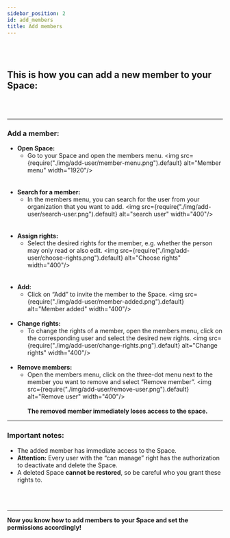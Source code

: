 ```yaml
---
sidebar_position: 2
id: add_members
title: Add members
---
```

<br/><br/>

 ## This is how you can add a new member to your Space:
 <br/><br/>

---

### Add a member:

- **Open Space:**  
   - Go to your Space and open the members menu.
   <img src={require("./img/add-user/member-menu.png").default} alt="Member menu" width="1920"/>    
<br/><br/>
- **Search for a member:**  
   - In the members menu, you can search for the user from your organization that you want to add.
   <img src={require("./img/add-user/search-user.png").default} alt="search user" width="400"/>       
<br/><br/>
- **Assign rights:**  
   - Select the desired rights for the member, e.g. whether the person may only read or also edit.
   <img src={require("./img/add-user/choose-rights.png").default} alt="Choose rights" width="400"/>    
<br/><br/>
- **Add:**  
   - Click on “Add” to invite the member to the Space.
   <img src={require("./img/add-user/member-added.png").default} alt="Member added" width="400"/> 
<br/><br/>
- **Change rights:** 
   - To change the rights of a member, open the members menu, click on the corresponding user and select the desired new rights.
   <img src={require("./img/add-user/change-rights.png").default} alt="Change rights" width="400"/> 
<br/><br/>
- **Remove members:** 
   - Open the members menu, click on the three-dot menu next to the member you want to remove and select “Remove member”.
   <img src={require("./img/add-user/remove-user.png").default} alt="Remove user" width="400"/>
<br/><br/>
**The removed member immediately loses access to the space.**

---

### Important notes:

- The added member has immediate access to the Space.
- **Attention:** Every user with the “can manage” right has the authorization to deactivate and delete the Space.
- A deleted Space **cannot be restored**, so be careful who you grant these rights to.

<br/><br/>

---

**Now you know how to add members to your Space and set the permissions accordingly!**
